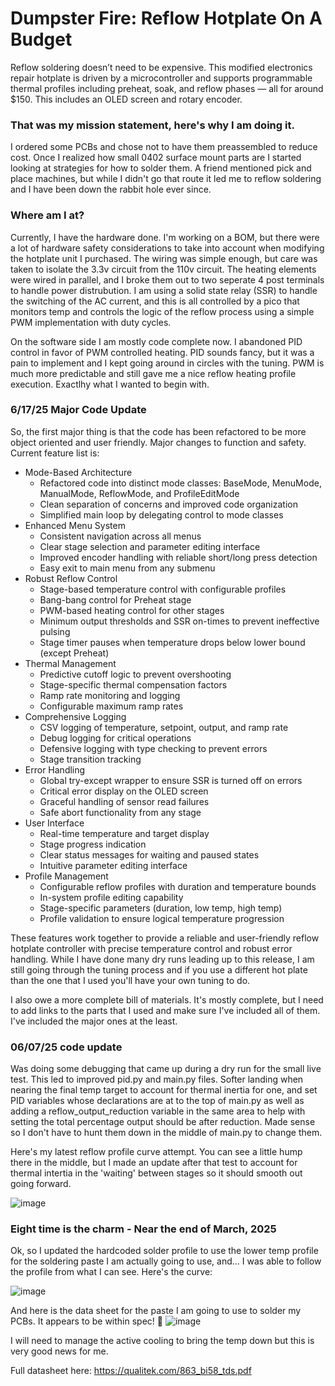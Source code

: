 # Dumpster Fire: Reflow Hotplate On A Budget
Reflow soldering doesn’t need to be expensive. This modified electronics repair hotplate is driven by a microcontroller and supports programmable thermal profiles including preheat, soak, and reflow phases — all for around $150. This includes an OLED screen and rotary encoder.

### That was my mission statement, here's why I am doing it.
I ordered some PCBs and chose not to have them preassembled to reduce cost. Once I realized how small 0402 surface mount parts are I started looking at strategies for how to solder them. A friend mentioned pick and place machines, but while I didn't go that route it led me to reflow soldering and I have been down the rabbit hole ever since.

### Where am I at?
Currently, I have the hardware done. I'm working on a BOM, but there were a lot of hardware safety considerations to take into account when modifying the hotplate unit I purchased. The wiring was simple enough, but care was taken to isolate the 3.3v circuit from the 110v circuit. The heating elements were wired in parallel, and I broke them out to two seperate 4 post terminals to handle power distrubution. I am using a solid state relay (SSR) to handle the switching of the AC current, and this is all controlled by a pico that monitors temp and controls the logic of the reflow process using a simple PWM implementation with duty cycles.

On the software side I am mostly code complete now. I abandoned PID control in favor of PWM controlled heating. PID sounds fancy, but it was a pain to implement and I kept going around in circles with the tuning. PWM is much more predictable and still gave me a nice reflow heating profile execution. Exactlhy what I wanted to begin with.

### 6/17/25 Major Code Update

So, the first major thing is that the code has been refactored to be more object oriented and user friendly. Major changes to function and safety. Current feature list is:

* Mode-Based Architecture
  * Refactored code into distinct mode classes: BaseMode, MenuMode, ManualMode, ReflowMode, and ProfileEditMode
  * Clean separation of concerns and improved code organization
  * Simplified main loop by delegating control to mode classes
* Enhanced Menu System
  * Consistent navigation across all menus
  * Clear stage selection and parameter editing interface
  * Improved encoder handling with reliable short/long press detection
  * Easy exit to main menu from any submenu
* Robust Reflow Control
  * Stage-based temperature control with configurable profiles
  * Bang-bang control for Preheat stage
  * PWM-based heating control for other stages
  * Minimum output thresholds and SSR on-times to prevent ineffective pulsing
  * Stage timer pauses when temperature drops below lower bound (except Preheat)
* Thermal Management
  * Predictive cutoff logic to prevent overshooting
  * Stage-specific thermal compensation factors
  * Ramp rate monitoring and logging
  * Configurable maximum ramp rates
* Comprehensive Logging
  * CSV logging of temperature, setpoint, output, and ramp rate
  * Debug logging for critical operations
  * Defensive logging with type checking to prevent errors
  * Stage transition tracking
* Error Handling
  * Global try-except wrapper to ensure SSR is turned off on errors
  * Critical error display on the OLED screen
  * Graceful handling of sensor read failures
  * Safe abort functionality from any stage
* User Interface
  * Real-time temperature and target display
  * Stage progress indication
  * Clear status messages for waiting and paused states
  * Intuitive parameter editing interface
* Profile Management
  * Configurable reflow profiles with duration and temperature bounds
  * In-system profile editing capability
  * Stage-specific parameters (duration, low temp, high temp)
  * Profile validation to ensure logical temperature progression

These features work together to provide a reliable and user-friendly reflow hotplate controller with precise temperature control and robust error handling. While I have done many dry runs leading up to this release, I am still going through the tuning process and if you use a different hot plate than the one that I used you'll have your own tuning to do.

I also owe a more complete bill of materials. It's mostly complete, but I need to add links to the parts that I used and make sure I've included all of them. I've included the major ones at the least.

### 06/07/25 code update
Was doing some debugging that came up during a dry run for the small live test. This led to improved pid.py and main.py files. Softer landing when nearing the final temp target to account for thermal inertia for one, and set PID variables whose declarations are at to the top of main.py as well as adding a reflow_output_reduction variable in the same area to help with setting the total percentage output should be after reduction. Made sense so I don't have to hunt them down in the middle of main.py to change them.

Here's my latest reflow profile curve attempt. You can see a little hump there in the middle, but I made an update after that test to account for thermal intertia in the 'waiting' between stages so it should smooth out going forward.

![image](https://github.com/user-attachments/assets/33c55b41-bfc4-4988-a463-32768e45eb2e)


### Eight time is the charm - Near the end of March, 2025
Ok, so I updated the hardcoded solder profile to use the lower temp profile for the soldering paste I am actually going to use, and... I was able to follow the profile from what I can see. Here's the curve:

![image](https://github.com/user-attachments/assets/dd616ea5-446e-4a27-946c-683a630c47fe)

And here is the data sheet for the paste I am going to use to solder my PCBs. It appears to be within spec! 🎉
![image](https://github.com/user-attachments/assets/e045908c-c53b-412e-a7d8-e27033aa4b1d)

I will need to manage the active cooling to bring the temp down but this is very good news for me.

Full datasheet here: https://qualitek.com/863_bi58_tds.pdf
